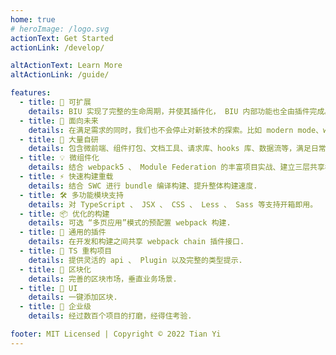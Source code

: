 ```yaml
---
home: true
# heroImage: /logo.svg
actionText: Get Started
actionLink: /develop/

altActionText: Learn More
altActionLink: /guide/

features:
  - title: 🔑 可扩展
    details: BIU 实现了完整的生命周期，并使其插件化， BIU 内部功能也全由插件完成。此外还支持插件和插件集，以满足功能和垂直域的分层需求.
  - title: 🔑 面向未来
    details: 在满足需求的同时，我们也不会停止对新技术的探索。比如 modern mode、webpack@5、自动化 external 、 bundler less 等等.
  - title: 🔑 大量自研
    details: 包含微前端、组件打包、文档工具、请求库、hooks 库、数据流等，满足日常项目的周边需求.
  - title: 💡 微组件化
    details: 结合 webpack5 、 Module Federation 的丰富项目实战、建立三层共享模型
  - title: ⚡️ 快速构建重载
    details: 结合 SWC 进行 bundle 编译构建、提升整体构建速度.
  - title: 🛠️ 多功能模块支持
    details: 对 TypeScript 、 JSX 、 CSS 、 Less 、 Sass 等支持开箱即用。
  - title: 📦 优化的构建
    details: 可选 “多页应用”模式的预配置 webpack 构建.
  - title: 🔩 通用的插件
    details: 在开发和构建之间共享 webpack chain 插件接口.
  - title: 🔑 TS 重构项目
    details: 提供灵活的 api 、 Plugin 以及完整的类型提示.
  - title: 🔑 区块化
    details: 完善的区块市场，垂直业务场景.
  - title: 🔑 UI
    details: 一键添加区块.
  - title: 🔑 企业级
    details: 经过数百个项目的打磨，经得住考验.

footer: MIT Licensed | Copyright © 2022 Tian Yi
---
```


<!-- @format -->

<script setup>
import fetchReleaseTag from './.vitepress/theme/fetch-release-tag.js'
fetchReleaseTag()
</script>
